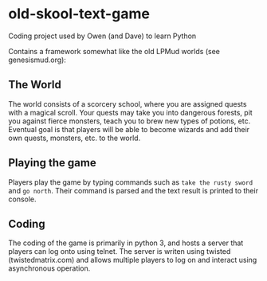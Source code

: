 # old-skool-text-game
Coding project used by Owen (and Dave) to learn Python

Contains a framework somewhat like the old LPMud worlds (see genesismud.org):

## The World
The world consists of a scorcery school, where you are assigned quests with a magical scroll. Your quests may take you into dangerous forests, pit you against fierce monsters, teach you to brew new types of potions, etc. Eventual goal is that players will be able to become wizards and add their own quests, monsters, etc. to the world.

## Playing the game
Players play the game by typing commands such as `take the rusty sword` and `go north`. Their command is parsed and the text result is printed to their console.

## Coding
The coding of the game is primarily in python 3, and hosts a server that players can log onto using telnet. The server is writen using twisted (twistedmatrix.com) and allows multiple players to log on and interact using asynchronous operation. 
